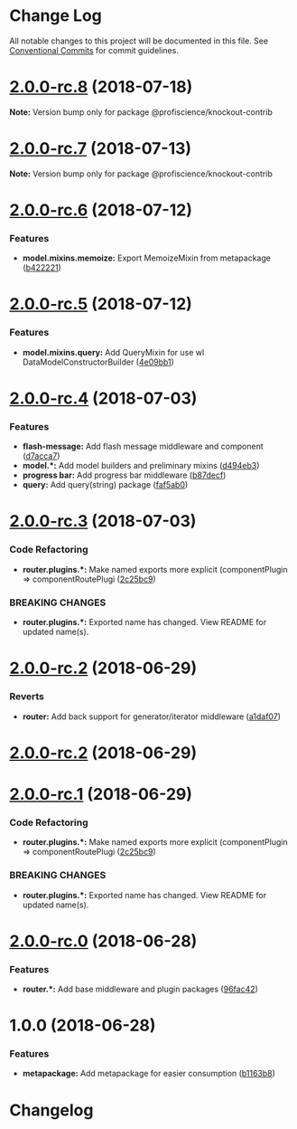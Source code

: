 # Change Log

All notable changes to this project will be documented in this file.
See [Conventional Commits](https://conventionalcommits.org) for commit guidelines.

  <a name="2.0.0-rc.8"></a>
# [2.0.0-rc.8](https://github.com/Profiscience/knockout-contrib/compare/@profiscience/knockout-contrib@2.0.0-rc.7...@profiscience/knockout-contrib@2.0.0-rc.8) (2018-07-18)




**Note:** Version bump only for package @profiscience/knockout-contrib

  <a name="2.0.0-rc.7"></a>
# [2.0.0-rc.7](https://github.com/Profiscience/knockout-contrib/compare/@profiscience/knockout-contrib@2.0.0-rc.6...@profiscience/knockout-contrib@2.0.0-rc.7) (2018-07-13)




**Note:** Version bump only for package @profiscience/knockout-contrib

<a name="2.0.0-rc.6"></a>
# [2.0.0-rc.6](https://github.com/Profiscience/knockout-contrib/compare/@profiscience/knockout-contrib@2.0.0-rc.5...@profiscience/knockout-contrib@2.0.0-rc.6) (2018-07-12)


### Features

* **model.mixins.memoize:** Export MemoizeMixin from metapackage ([b422221](https://github.com/Profiscience/knockout-contrib/commit/b422221))




<a name="2.0.0-rc.5"></a>
# [2.0.0-rc.5](https://github.com/Profiscience/knockout-contrib/compare/@profiscience/knockout-contrib@2.0.0-rc.4...@profiscience/knockout-contrib@2.0.0-rc.5) (2018-07-12)


### Features

* **model.mixins.query:** Add QueryMixin for use wl DataModelConstructorBuilder ([4e09bb1](https://github.com/Profiscience/knockout-contrib/commit/4e09bb1))




<a name="2.0.0-rc.4"></a>
# [2.0.0-rc.4](https://github.com/Profiscience/knockout-contrib/compare/@profiscience/knockout-contrib@2.0.0-rc.3...@profiscience/knockout-contrib@2.0.0-rc.4) (2018-07-03)


### Features

* **flash-message:** Add flash message middleware and component ([d7acca7](https://github.com/Profiscience/knockout-contrib/commit/d7acca7))
* **model.*:** Add model builders and preliminary mixins ([d494eb3](https://github.com/Profiscience/knockout-contrib/commit/d494eb3))
* **progress bar:** Add progress bar middleware ([b87decf](https://github.com/Profiscience/knockout-contrib/commit/b87decf))
* **query:** Add query(string) package ([faf5ab0](https://github.com/Profiscience/knockout-contrib/commit/faf5ab0))




<a name="2.0.0-rc.3"></a>
# [2.0.0-rc.3](https://github.com/Profiscience/knockout-contrib/compare/@profiscience/knockout-contrib@2.0.0-rc.0...@profiscience/knockout-contrib@2.0.0-rc.3) (2018-07-03)


### Code Refactoring

* **router.plugins.*:** Make named exports more explicit (componentPlugin => componentRoutePlugi ([2c25bc9](https://github.com/Profiscience/knockout-contrib/commit/2c25bc9))


### BREAKING CHANGES

* **router.plugins.*:** Exported name has changed. View README for updated name(s).




<a name="2.0.0-rc.2"></a>

# [2.0.0-rc.2](https://github.com/Profiscience/knockout-contrib/compare/@profiscience/knockout-contrib@2.0.0-rc.1...@profiscience/knockout-contrib@2.0.0-rc.2) (2018-06-29)

### Reverts

- **router:** Add back support for generator/iterator middleware ([a1daf07](https://github.com/Profiscience/knockout-contrib/commit/a1daf07))
<a name="2.0.0-rc.2"></a>

# [2.0.0-rc.2](https://github.com/Profiscience/knockout-contrib/compare/@profiscience/knockout-contrib@2.0.0-rc.0...@profiscience/knockout-contrib@2.0.0-rc.2) (2018-06-29)

<a name="2.0.0-rc.1"></a>

# [2.0.0-rc.1](https://github.com/Profiscience/knockout-contrib/compare/@profiscience/knockout-contrib@2.0.0-rc.0...@profiscience/knockout-contrib@2.0.0-rc.1) (2018-06-29)

### Code Refactoring

- **router.plugins.\*:** Make named exports more explicit (componentPlugin => componentRoutePlugi ([2c25bc9](https://github.com/Profiscience/knockout-contrib/commit/2c25bc9))

### BREAKING CHANGES

- **router.plugins.\*:** Exported name has changed. View README for updated name(s).

<a name="2.0.0-rc.0"></a>

# [2.0.0-rc.0](https://github.com/Profiscience/knockout-contrib/compare/@profiscience/knockout-contrib@1.0.0...@profiscience/knockout-contrib@2.0.0-rc.0) (2018-06-28)

### Features

- **router.\*:** Add base middleware and plugin packages ([96fac42](https://github.com/Profiscience/knockout-contrib/commit/96fac42))

<a name="1.0.0"></a>

# 1.0.0 (2018-06-28)

### Features

- **metapackage:** Add metapackage for easier consumption ([b1163b8](https://github.com/Profiscience/knockout-contrib/commit/b1163b8))

# Changelog
